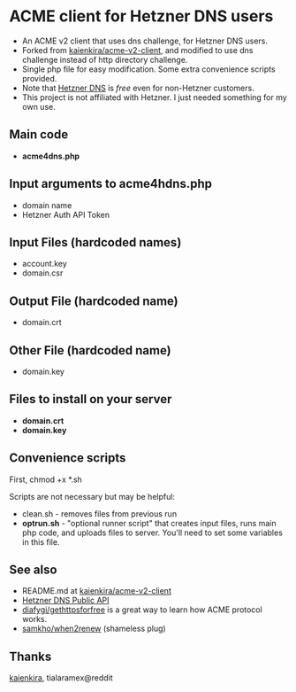 # ACME client for Hetzner DNS users
* An ACME v2 client that uses dns challenge, for Hetzner DNS users.
* Forked from [kaienkira/acme-v2-client](https://github.com/kaienkira/acme-v2-client), and modified to use dns challenge instead of http directory challenge.
* Single php file for easy modification.  Some extra convenience scripts provided.
* Note that [Hetzner DNS](https://www.hetzner.com/dns-console) is *free* even for non-Hetzner customers.
* This project is not affiliated with Hetzner.  I just needed something for my own use.

## Main code
* **acme4dns.php**

## Input arguments to acme4hdns.php
* domain name
* Hetzner Auth API Token

## Input Files (hardcoded names)
* account.key
* domain.csr

## Output File (hardcoded name)
* domain.crt

## Other File (hardcoded name)
* domain.key

## Files to install on your server
* **domain.crt**
* **domain.key**

## Convenience scripts
First, chmod +x \*.sh

Scripts are not necessary but may be helpful:
* clean.sh - removes files from previous run
* **optrun.sh** - "optional runner script" that creates input files, runs main php code, and uploads files to server.
You'll need to set some variables in this file.

## See also
* README.md at [kaienkira/acme-v2-client](https://github.com/kaienkira/acme-v2-client)
* [Hetzner DNS Public API](https://dns.hetzner.com/api-docs/)
* [diafygi/gethttpsforfree](https://github.com/diafygi/gethttpsforfree) is a great way to learn how ACME protocol works.
* [samkho/when2renew](https://github.com/samkho/when2renew) (shameless plug)

## Thanks
[kaienkira](https://github.com/kaienkira), tialaramex@reddit
